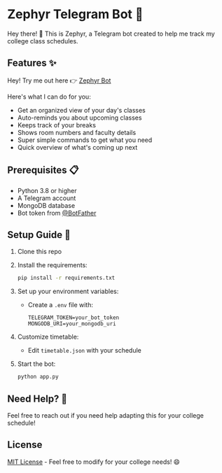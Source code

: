 # Zephyr Telegram Bot 🤖
Hey there! 👋 This is Zephyr, a Telegram bot created to help me track my college class schedules.

## Features ✨
Hey! Try me out here 👉 [Zephyr Bot](https://t.me/zephyrcsbsbot)

Here's what I can do for you:
- Get an organized view of your day's classes
- Auto-reminds you about upcoming classes
- Keeps track of your breaks
- Shows room numbers and faculty details
- Super simple commands to get what you need
- Quick overview of what's coming up next

## Prerequisites 📋
- Python 3.8 or higher
- A Telegram account
- MongoDB database
- Bot token from [@BotFather](https://t.me/botfather)

## Setup Guide 🚀

1. Clone this repo

2. Install the requirements:
   ```bash
   pip install -r requirements.txt
   ```

3. Set up your environment variables:
   - Create a `.env` file with:

     ```
     TELEGRAM_TOKEN=your_bot_token
     MONGODB_URI=your_mongodb_uri
     ```

4. Customize timetable:
   - Edit `timetable.json` with your schedule

5. Start the bot:
   ```bash
   python app.py
   ```

## Need Help? 🤔
Feel free to reach out if you need help adapting this for your college schedule!

## License
[MIT License](LICENSE) - Feel free to modify for your college needs! 😄
